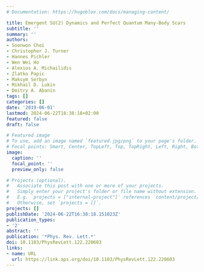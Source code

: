 ```yaml
---
# Documentation: https://hugoblox.com/docs/managing-content/

title: Emergent SU(2) Dynamics and Perfect Quantum Many-Body Scars
subtitle: ''
summary: ''
authors:
- Soonwon Choi
- Christopher J. Turner
- Hannes Pichler
- Wen Wei Ho
- Alexios A. Michailidis
- Zlatko Papic
- Maksym Serbyn
- Mikhail D. Lukin
- Dmitry A. Abanin
tags: []
categories: []
date: '2019-06-01'
lastmod: 2024-06-22T18:38:18+02:00
featured: false
draft: false

# Featured image
# To use, add an image named `featured.jpg/png` to your page's folder.
# Focal points: Smart, Center, TopLeft, Top, TopRight, Left, Right, BottomLeft, Bottom, BottomRight.
image:
  caption: ''
  focal_point: ''
  preview_only: false

# Projects (optional).
#   Associate this post with one or more of your projects.
#   Simply enter your project's folder or file name without extension.
#   E.g. `projects = ["internal-project"]` references `content/project/deep-learning/index.md`.
#   Otherwise, set `projects = []`.
projects: []
publishDate: '2024-06-22T16:38:18.151023Z'
publication_types:
- '2'
abstract: ''
publication: '*Phys. Rev. Lett.*'
doi: 10.1103/PhysRevLett.122.220603
links:
- name: URL
  url: https://link.aps.org/doi/10.1103/PhysRevLett.122.220603
---
```


